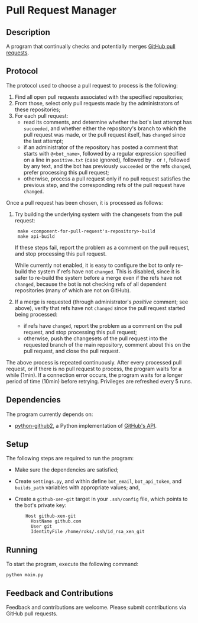 # Pull Request Manager

## Description

A program that continually checks and potentially merges
[GitHub pull requests](http://help.github.com/pull-requests/).

## Protocol

The protocol used to choose a pull request to process is the following:

1. Find all open pull requests associated with the specified repositories;
2. From those, select only pull requests made by the administrators of these
   repositories;
3. For each pull request:
   * read its comments, and determine whether the bot's last attempt has
     `succeeded`, and whether either the repository's branch to which the pull
     request was made, or the pull request itself, has `changed` since the
     last attempt;
   * if an administrator of the repository has posted a comment that starts
     with `@<bot_name>`, followed by a regular expression specified on
     a line in `positive.txt` (case ignored), followed by `.` or `!`,
     followed by any text, and the bot has previously `succeeded` or the refs
     `changed`, prefer processing this pull request;
   * otherwise, process a pull request only if no pull request satisfies the
     previous step, and the corresponding refs of the pull request have
     `changed`.

Once a pull request has been chosen, it is processed as follows:

1. Try building the underlying system with the changesets from the pull
   request:

        make <component-for-pull-request's-repository>-build
        make api-build

   If these steps fail, report the problem as a comment on the pull request,
   and stop processing this pull request.

   While currently not enabled, it is easy to configure the bot to only
   re-build the system if refs have not `changed`. This is disabled, since it
   is safer to re-build the system before a merge even if the refs have not
   `changed`, because the bot is not checking refs of all dependent
   repositories (many of which are not on GitHub).

2. If a merge is requested (through administrator's _positive_ comment; see
   above), verify that refs have not `changed` since the pull request started
   being processed:
   * if refs have `changed`, report the problem as a comment on the pull
     request, and stop processing this pull request;
   * otherwise, push the changesets of the pull request into the requested
     branch of the main repository, comment about this on the pull request, and
     close the pull request.

The above process is repeated continuously. After every processed pull request,
or if there is no pull request to process, the program waits for a while
(1min). If a connection error occurs, the program waits for a longer period of
time (10min) before retrying. Privileges are refreshed every 5 runs.

## Dependencies

The program currently depends on:

* [python-github2](https://github.com/xen-org/python-github2), a Python
implementation of [GitHub's API](http://develop.github.com/).

## Setup

The following steps are required to run the program:

* Make sure the dependencies are satisfied;

* Create `settings.py`, and within define `bot_email`, `bot_api_token`, and
  `builds_path` variables with appropriate values; and,

* Create a `github-xen-git` target in your `.ssh/config` file, which points to
the bot's private key:

          Host github-xen-git
            HostName github.com
            User git
            IdentityFile /home/roks/.ssh/id_rsa_xen_git

## Running

To start the program, execute the following command:

    python main.py

## Feedback and Contributions

Feedback and contributions are welcome. Please submit contributions
via GitHub pull requests.
